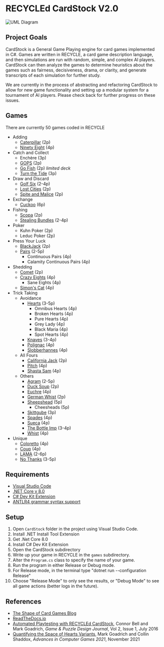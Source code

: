 ﻿# RECYCLEd CardStock V2.0

![UML Diagram](CardStock.png)

## Project Goals

CardStock is a General Game Playing engine for card games implemented 
in C#. Games are written in RECYCLE, a card game description language, and
then simulations are run with random, simple, and complex AI players. CardStock can then
analyze the games to determine heuristics about the games
such as fairness, decisiveness, drama, or clarity, and generate transcripts of
each simulation for further study.

We are currently in the process of abstracting and refactoring CardStock to allow
for new game functionality and setting up a modular system for a
tournament of AI players. Please check back for further progress on these issues.

## Games

There are currently 50 games coded in RECYCLE

* Adding
    * [Caterpillar](http://www.parlettgames.uk/oricards/caterpil.html) (2p)
    * [Ninety Eight](https://www.pagat.com/adders/98.html) (4p)
* Catch and Collect
    * Enchère (3p)
    * [GOPS](https://www.pagat.com/misc/gops.html) (2p)
    * [Go Fish](https://www.pagat.com/quartet/gofish.html) (2p) *limited deck*
    * [Turn the Tide](https://gamewright.com/pdfs/Rules/TurnTheTide-RULES.pdf) (3p)
* Draw and Discard
    * [Golf Six](https://www.pagat.com/draw/golf.html) (2-4p)
    * [Lost Cities](https://cdn.1j1ju.com/medias/c8/66/47-lost-cities-rulebook.pdf) (2p)
    * [Spite and Malice](https://www.pagat.com/patience/spitemal.html) (2p)
* Exchange
    * [Cuckoo](https://www.pagat.com/cuckoo/cuckoo.html) (6p)
* Fishing
    * [Scopa](https://www.pagat.com/fishing/scopa.html) (2p)
    * [Stealing Bundles](https://www.pagat.com/fishing/bundle.html) (2-4p)
* Poker
    * Kuhn Poker (2p)
    * Leduc Poker (2p)
* Press Your Luck
    * [BlackJack](https://www.pagat.com/banking/blackjack.html) (2p)
    * [Pairs](https://cheapass.com/wp-content/uploads/2018/02/PairsCompanionBookWebFeb2018.pdf) (2-5p)
        * Continuous Pairs (4p)
        * Calamity Continuous Pairs (4p)
* Shedding
    * [Comet](http://www.catsatcards.com/Games/Comet.html) (2p)
    * [Crazy Eights](https://www.pagat.com/eights/crazy8s.html) (4p)
        * Sane Eights (4p)
    * [Simon's Cat](https://www.sjgames.com/simonscat/Simons-Cat-Rules.pdf) (4p)
* Trick Taking
    * Avoidance
        * [Hearts](https://www.pagat.com/reverse/hearts.html) (3-5p)
           * Omnibus Hearts (4p)
           * Broken Hearts (4p)
           * Pure Hearts (4p)
           * Grey Lady (4p)
           * Black Maria (4p)
           * Spot Hearts (4p)
        * [Knaves](http://whiteknucklecards.com/games/knaves.html) (3-4p)
        * [Polignac](http://whiteknucklecards.com/games/polignac.html) (4p)
        * [Slobberhannes](http://whiteknucklecards.com/games/slobberhannes.html) (4p)
    * All Fours
        * [California Jack](https://www.bicyclecards.com/how-to-play/california-jack/) (2p)
        * [Pitch](https://www.pagat.com/allfours/pitch.html#players) (4p)
        * [Shasta Sam](https://www.bicyclecards.com/how-to-play/shasta-sam/) (4p)
    * Others
       * [Agram](https://www.pagat.com/last/agram.html) (2-5p)
       * [Duck Soup](http://www.parlettgames.uk/oricards/ducksoup.html) (2p)
       * [Euchre](https://www.pagat.com/euchre/euchre.html) (4p)
       * [German Whist](https://www.pagat.com/whist/german_whist.html) (2p)
       * [Sheepshead](https://www.pagat.com/schafkopf/shep.html) (5p)
           * Cheesheads (5p)
       * [Skittgube](https://www.pagat.com/beating/skitgubbe.html) (3p)
       * [Spades](https://www.pagat.com/auctionwhist/spades.html) (4p)
       * [Sueca](https://www.pagat.com/aceten/sueca.html) (4p)
       * [The Bottle Imp](https://tesera.ru/images/items/11335/Bottle_Imp_Rules_EN.pdf) (3-4p)
       * [Whist](https://www.pagat.com/whist/whist.html) (4p)
* Unique
    * [Coloretto](https://www.riograndegames.com/wp-content/uploads/2013/02/Coloretto-Rules.pdf) (4p)
    * [Coup](http://boardgame.bg/coup%20rules%20pdf.pdf) (4p)
    * [LAMA](https://boardgamegeek.com/filepage/180052/lama-official-rules) (2-6p)
    * [No Thanks](https://world-of-board-games.com.sg/docs/No-Thanks.pdf) (3-5p)

## Requirements

* [Visual Studio Code](https://code.visualstudio.com/)
* [.NET Core v 8.0](https://dotnet.microsoft.com/en-us/download/dotnet/8.0)
* [C# Dev Kit Extension](https://marketplace.visualstudio.com/items/?itemName=ms-dotnettools.csdevkit)
* [ANTLR4 grammar syntax support](https://marketplace.visualstudio.com/items/?itemName=mike-lischke.vscode-antlr4)

## Setup

1. Open `CardStock` folder in the project using Visual Studio Code.
2. Install .NET Install Tool Extension
3. Get .Net Core 8.0
4. Install C# Dev Kit Extension
5. Open the CardStock subdirectory
6. Write up your game in RECYCLE in the `games` subdirectory.
7. Alter the `Program.cs` class to specify the name of your game.
8. Run the program in either Release or Debug mode.
9. For Release mode, in the terminal type "dotnet run --configuration Release"
10. Choose "Release Mode" to only see the results, or "Debug Mode" to see all game actions (better logs in the future).

## References

* [The Shape of Card Games Blog](http://mgoadric.github.io/cardstock)
* [ReadTheDocs.io](http://cardstock.readthedocs.io)
* [Automated Playtesting with RECYCLEd CardStock](http://mark.goadrich.com/articles/issue-2-1-09-recycled.pdf), Connor Bell and Mark Goadrich, *Game & Puzzle Design Journal*, Vol 2, Issue 1, July 2016
* [Quantifying the Space of Hearts Variants](http://mark.goadrich.com/articles/Hearts_ACS_2021.pdf), Mark Goadrich and Collin Shaddox, *Advances in Computer Games 2021*, November 2021
